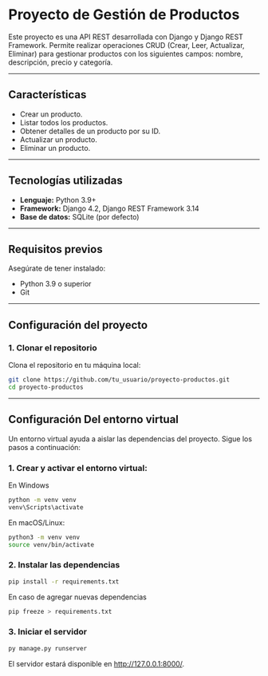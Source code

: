 # Proyecto de Gestión de Productos

Este proyecto es una API REST desarrollada con Django y Django REST Framework. Permite realizar operaciones CRUD (Crear, Leer, Actualizar, Eliminar) para gestionar productos con los siguientes campos: nombre, descripción, precio y categoría.

---

## Características
- Crear un producto.
- Listar todos los productos.
- Obtener detalles de un producto por su ID.
- Actualizar un producto.
- Eliminar un producto.

---

## Tecnologías utilizadas
- **Lenguaje:** Python 3.9+
- **Framework:** Django 4.2, Django REST Framework 3.14
- **Base de datos:** SQLite (por defecto)


---

## Requisitos previos
Asegúrate de tener instalado:
- Python 3.9 o superior
- Git

---

## Configuración del proyecto

### 1. Clonar el repositorio
Clona el repositorio en tu máquina local:

```bash
git clone https://github.com/tu_usuario/proyecto-productos.git
cd proyecto-productos
```
---

## Configuración Del entorno virtual
Un entorno virtual ayuda a aislar las dependencias del proyecto. Sigue los pasos a continuación:
### 1. Crear y activar el entorno virtual:

En Windows
```bash
python -m venv venv
venv\Scripts\activate
```
En macOS/Linux:
```bash
python3 -m venv venv
source venv/bin/activate
```

### 2. Instalar las dependencias
```bash
pip install -r requirements.txt
```
En caso de agregar nuevas dependencias
```bash
pip freeze > requirements.txt
```

### 3. Iniciar el servidor
```bash
py manage.py runserver
```
El servidor estará disponible en http://127.0.0.1:8000/.

